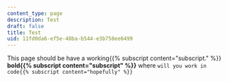 ```yaml
---
content_type: page
description: Test
draft: false
title: Test
uid: 11fd0da6-ef5e-48ba-b544-e3b758ee6499
---
```

This page should be have a working{{% subscript content="subscript." %}} **bold{{% subscript content="subscript" %}}** where `will you work in code{{% subscript content="hopefully" %}}`